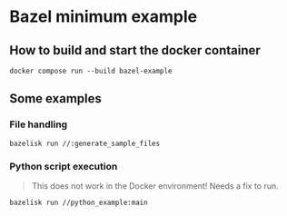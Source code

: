 # Bazel minimum example

## How to build and start the docker container

```shell
docker compose run --build bazel-example
```

## Some examples

### File handling

```shell
bazelisk run //:generate_sample_files
```

### Python script execution

> This does not work in the Docker environment! Needs a fix to run.

```shell
bazelisk run //python_example:main
```